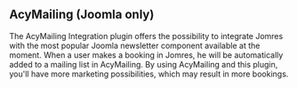 ## AcyMailing (Joomla only)

The AcyMailing Integration plugin offers the possibility to integrate Jomres with the most popular Joomla newsletter component available at the moment. When a user makes a booking in Jomres, he will be automatically added to a mailing list in AcyMailing. By using AcyMailing and this plugin, you'll have more marketing possibilities, which may result in more bookings.


